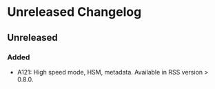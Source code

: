 # Unreleased Changelog

## Unreleased

### Added
- A121: High speed mode, HSM, metadata. Available in RSS version > 0.8.0.
